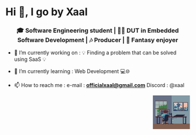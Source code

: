 <h1>Hi 👋, I go by Xaal </h1>

<h3 align="center">🎓 Software Engineering student | 👨‍🎓 DUT in Embedded Software Development | 🎶 Producer | 🧙 Fantasy enjoyer </h3>

- 🔭 I’m currently working on  : 💡 Finding a problem that can be solved using SaaS 💡

- 🌱 I’m currently learning : Web Development 💻🌐

- 📫 How to reach me : e-mail : **officialxaal@gmail.com**
                        Discord : @xaal

<img align="right" alt="GIF" src="https://github.com/xaalofficial/xaalofficial/blob/main/mygif.gif" width="20%"/>
